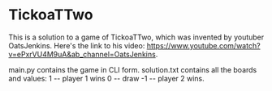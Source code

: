 # TickoaTTwo
This is a solution to a game of TickoaTTwo, which was invented by youtuber OatsJenkins.
Here's the link to his video: https://www.youtube.com/watch?v=ePxrVU4M9uA&ab_channel=OatsJenkins.

main.py contains the game in CLI form.
solution.txt contains all the boards and values:
1 -- player 1 wins
0 -- draw
-1 -- player 2 wins.
